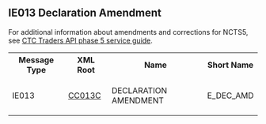 ## IE013 Declaration Amendment

For additional information about amendments and corrections for NCTS5, see [CTC Traders API phase 5 service guide](/guides/ctc-traders-phase5-service-guide/documentation/complete-transit-declaration.html#amendments-and-corrections-ie013-only).

<table cellspacing="0">
<tr>
<th>
   Message Type
  </th>
<th>
   XML Root
  </th>
<th>
   Name
  </th>
<th>
   Short Name
  </th>
</tr>
<tr>
<td>
<p class="s3">
    IE013
   </p>
</td>
<td>
<a href="https://github.com/hmrc/transit-movements-validator/blob/main/conf/xsd/cc013c.xsd">
    CC013C
   </a>
</td>
<td>
<p class="s3">
    DECLARATION AMENDMENT
   </p>
</td>
<td>
   E_DEC_AMD
  </td>
</tr>
</table>
